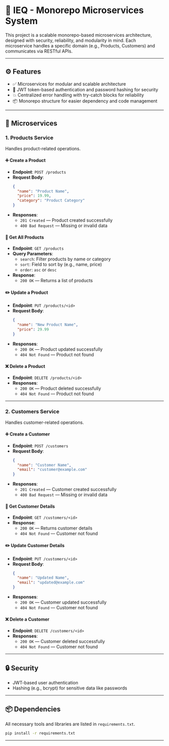 # 🧹 IEQ - Monorepo Microservices System

This project is a scalable monorepo-based microservices architecture, designed with security, reliability, and modularity in mind. Each microservice handles a specific domain (e.g., Products, Customers) and communicates via RESTful APIs.

---

## ⚙️ Features

- ✅ Microservices for modular and scalable architecture
- 🔐 JWT token-based authentication and password hashing for security
- 💥 Centralized error handling with try-catch blocks for reliability
- 📦 Monorepo structure for easier dependency and code management

---

## 📁 Microservices

### 1. **Products Service**

Handles product-related operations.

#### ➕ Create a Product
- **Endpoint**: `POST /products`
- **Request Body**:
  ```json
  {
    "name": "Product Name",
    "price": 19.99,
    "category": "Product Category"
  }
  ```
- **Responses**:
  - `201 Created` — Product created successfully
  - `400 Bad Request` — Missing or invalid data

#### 📆 Get All Products
- **Endpoint**: `GET /products`
- **Query Parameters**:
  - `search`: Filter products by name or category
  - `sort`: Field to sort by (e.g., name, price)
  - `order`: `asc` or `desc`
- **Response**:
  - `200 OK` — Returns a list of products

#### ✏️ Update a Product
- **Endpoint**: `PUT /products/<id>`
- **Request Body**:
  ```json
  {
    "name": "New Product Name",
    "price": 29.99
  }
  ```
- **Responses**:
  - `200 OK` — Product updated successfully
  - `404 Not Found` — Product not found

#### ❌ Delete a Product
- **Endpoint**: `DELETE /products/<id>`
- **Responses**:
  - `200 OK` — Product deleted successfully
  - `404 Not Found` — Product not found

---

### 2. **Customers Service**

Handles customer-related operations.

#### ➕ Create a Customer
- **Endpoint**: `POST /customers`
- **Request Body**:
  ```json
  {
    "name": "Customer Name",
    "email": "customer@example.com"
  }
  ```
- **Responses**:
  - `201 Created` — Customer created successfully
  - `400 Bad Request` — Missing or invalid data

#### 👤 Get Customer Details
- **Endpoint**: `GET /customers/<id>`
- **Response**:
  - `200 OK` — Returns customer details
  - `404 Not Found` — Customer not found

#### ✏️ Update Customer Details
- **Endpoint**: `PUT /customers/<id>`
- **Request Body**:
  ```json
  {
    "name": "Updated Name",
    "email": "updated@example.com"
  }
  ```
- **Responses**:
  - `200 OK` — Customer updated successfully
  - `404 Not Found` — Customer not found

#### ❌ Delete a Customer
- **Endpoint**: `DELETE /customers/<id>`
- **Responses**:
  - `200 OK` — Customer deleted successfully
  - `404 Not Found` — Customer not found

---

## 🔒 Security

- JWT-based user authentication
- Hashing (e.g., bcrypt) for sensitive data like passwords

---

## 📦 Dependencies

All necessary tools and libraries are listed in `requirements.txt`.

```bash
pip install -r requirements.txt
```

---

